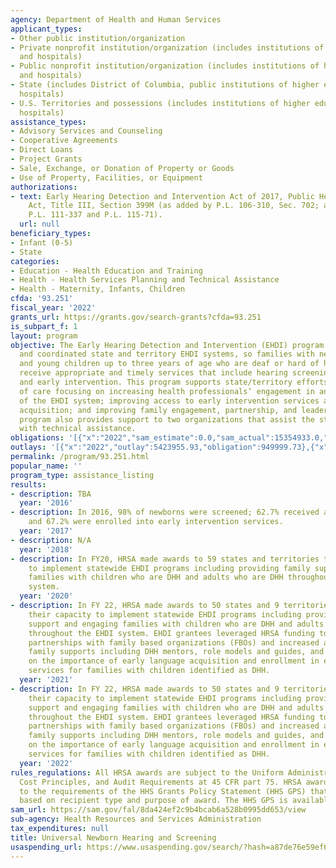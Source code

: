 ```yaml
---
agency: Department of Health and Human Services
applicant_types:
- Other public institution/organization
- Private nonprofit institution/organization (includes institutions of higher education
  and hospitals)
- Public nonprofit institution/organization (includes institutions of higher education
  and hospitals)
- State (includes District of Columbia, public institutions of higher education and
  hospitals)
- U.S. Territories and possessions (includes institutions of higher education and
  hospitals)
assistance_types:
- Advisory Services and Counseling
- Cooperative Agreements
- Direct Loans
- Project Grants
- Sale, Exchange, or Donation of Property or Goods
- Use of Property, Facilities, or Equipment
authorizations:
- text: Early Hearing Detection and Intervention Act of 2017, Public Health Service
    Act, Title III, Section 399M (as added by P.L. 106-310, Sec. 702; as amended by
    P.L. 111-337 and P.L. 115-71).
  url: null
beneficiary_types:
- Infant (0-5)
- State
categories:
- Education - Health Education and Training
- Health - Health Services Planning and Technical Assistance
- Health - Maternity, Infants, Children
cfda: '93.251'
fiscal_year: '2022'
grants_url: https://grants.gov/search-grants?cfda=93.251
is_subpart_f: 1
layout: program
objective: The Early Hearing Detection and Intervention (EHDI) program supports comprehensive
  and coordinated state and territory EHDI systems, so families with newborns, infants,
  and young children up to three years of age who are deaf or hard of hearing (DHH)
  receive appropriate and timely services that include hearing screening, diagnosis,
  and early intervention. This program supports state/territory efforts to build systems
  of care focusing on increasing health professionals’ engagement in and knowledge
  of the EHDI system; improving access to early intervention services and language
  acquisition; and improving family engagement, partnership, and leadership. The EHDI
  program also provides support to two organizations that assist the states/territories
  with technical assistance.
obligations: '[{"x":"2022","sam_estimate":0.0,"sam_actual":15354933.0,"usa_spending_actual":15354930.3},{"x":"2023","sam_estimate":16681732.0,"sam_actual":0.0,"usa_spending_actual":16675296.69},{"x":"2024","sam_estimate":16364999.0,"sam_actual":0.0,"usa_spending_actual":16548205.66}]'
outlays: '[{"x":"2022","outlay":5423955.93,"obligation":949999.73},{"x":"2023","outlay":3286123.91,"obligation":919823.0},{"x":"2024","outlay":296197.6,"obligation":2589926.0}]'
permalink: /program/93.251.html
popular_name: ''
program_type: assistance_listing
results:
- description: TBA
  year: '2016'
- description: In 2016, 98% of newborns were screened; 62.7% received a diagnosis;
    and 67.2% were enrolled into early intervention services.
  year: '2017'
- description: N/A
  year: '2018'
- description: In FY20, HRSA made awards to 59 states and territories to their capacity
    to implement statewide EHDI programs including providing family supports and engaging
    families with children who are DHH and adults who are DHH throughout the EHDI
    system.
  year: '2020'
- description: In FY 22, HRSA made awards to 50 states and 9 territories to strengthen
    their capacity to implement statewide EHDI programs including providing family
    support and engaging families with children who are DHH and adults who are DHH
    throughout the EHDI system. EHDI grantees leveraged HRSA funding to establish
    partnerships with family based organizations (FBOs) and increased access to family-to
    family supports including DHH mentors, role models and guides, and educated families
    on the importance of early language acquisition and enrollment in early intervention
    services for families with children identified as DHH.
  year: '2021'
- description: In FY 22, HRSA made awards to 50 states and 9 territories to strengthen
    their capacity to implement statewide EHDI programs including providing family
    support and engaging families with children who are DHH and adults who are DHH
    throughout the EHDI system. EHDI grantees leveraged HRSA funding to establish
    partnerships with family based organizations (FBOs) and increased access to family-to
    family supports including DHH mentors, role models and guides, and educated families
    on the importance of early language acquisition and enrollment in early intervention
    services for families with children identified as DHH.
  year: '2022'
rules_regulations: All HRSA awards are subject to the Uniform Administrative Requirements,
  Cost Principles, and Audit Requirements at 45 CFR part 75. HRSA awards are subject
  to the requirements of the HHS Grants Policy Statement (HHS GPS) that are applicable
  based on recipient type and purpose of award. The HHS GPS is available at http://www.hrsa.gov/grants.
sam_url: https://sam.gov/fal/8da424ef2c9b4bcab6a528b0995dd653/view
sub-agency: Health Resources and Services Administration
tax_expenditures: null
title: Universal Newborn Hearing and Screening
usaspending_url: https://www.usaspending.gov/search/?hash=a87de76e59ef6cd6ee44dc5ff7a8c061
---
```

